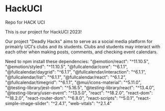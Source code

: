 # HackUCI
Repo for HACK UCI

This is our project for HackUCI 2023!

Our project "Deadly Hacks" aims to serve as a social media platform for primairly UCI's clubs and its students. Clubs and students may interact with each other when making posts, comments, and checking event calendars. 

Need to npm install these dependencies:
    "@emotion/react": "^11.10.5",
    "@emotion/styled": "^11.10.5",
    "@fullcalendar/core": "^6.1.1",
    "@fullcalendar/daygrid": "^6.1.1",
    "@fullcalendar/interaction": "^6.1.1",
    "@fullcalendar/list": "^6.1.1",
    "@fullcalendar/react": "^6.1.2",
    "@fullcalendar/timegrid": "^6.1.1",
    "@mui/icons-material": "^5.11.0",
    "@testing-library/jest-dom": "^5.16.5",
    "@testing-library/react": "^13.4.0",
    "@testing-library/user-event": "^13.5.0",
    "react": "^18.2.0",
    "react-dom": "^18.2.0",
    "react-router-dom": "^6.8.0",
    "react-scripts": "^5.0.1",
    "react-simple-image-slider": "^2.4.1",
    "web-vitals": "^2.1.4"
    